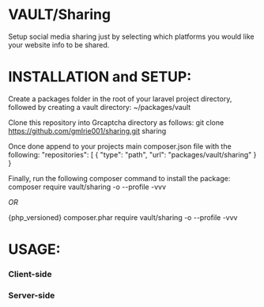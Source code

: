 # VAULT/Sharing
Setup social media sharing just by selecting which platforms you would like your website info to be shared.

# INSTALLATION and SETUP:

Create a packages folder in the root of your laravel project directory, followed by creating a vault directory:
~/packages/vault

Clone this repository into Grcaptcha directory as follows:
git clone https://github.com/gmlrie001/sharing.git sharing

Once done append to your projects main composer.json file with the following:
"repositories": [
  {
    "type": "path",
    "url": "packages/vault/sharing"
  }
}

Finally, run the following composer command to install the package:
composer require vault/sharing -o --profile -vvv

_OR_

{php_versioned} composer.phar require vault/sharing -o --profile -vvv

# USAGE:

  ### Client-side

  ### Server-side

